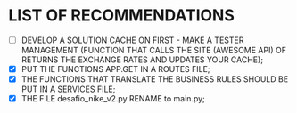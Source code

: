 # LIST OF RECOMMENDATIONS

- [ ] DEVELOP A SOLUTION CACHE ON FIRST - MAKE A TESTER MANAGEMENT (FUNCTION THAT CALLS THE SITE (AWESOME API) OF RETURNS THE EXCHANGE RATES AND UPDATES YOUR CACHE);
- [x] PUT THE FUNCTIONS APP.GET IN A ROUTES FILE;
- [x] THE FUNCTIONS THAT TRANSLATE THE BUSINESS RULES SHOULD BE PUT IN A SERVICES FILE;
- [x] THE FILE desafio_nike_v2.py RENAME to main.py;
